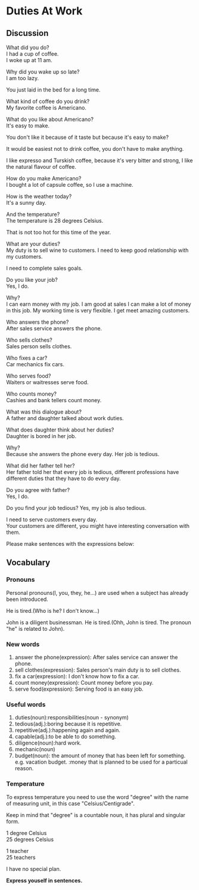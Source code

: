 # Duties At Work
## Discussion
What did you do?  
I had a cup of coffee.  
I woke up at 11 am.  

Why did you wake up so late?  
I am too lazy.  

You just laid in the bed for a long time.  

What kind of coffee do you drink?  
My favorite coffee is Americano.  

What do you like about Americano?  
It's easy to make.  

You don't like it because of it taste but because it's easy to make?  

It would be easiest not to drink coffee, you don't have to make anything.  

I like expresso and Turskish coffee, because it's very bitter and strong, I like the natural flavour of coffee.  

How do you make Americano?  
I bought a lot of capsule coffee, so I use a machine.  

How is the weather today?  
It's a sunny day.  

And the temperature?  
The temperature is 28 degrees Celsius.  

That is not too hot for this time of the year.  

What are your duties?  
My duty is to sell wine to customers. I need to keep good relationship with my customers.  

I need to complete sales goals.  

Do you like your job?  
Yes, I do.  

Why?  
I can earn money with my job. I am good at sales 
I can make a lot of money in this job. My working time is very flexible. I get meet amazing customers.  

Who answers the phone?   
After sales service answers the phone.  

Who sells clothes?  
Sales person sells clothes.  

Who fixes a car?  
Car mechanics fix cars.

Who serves food?  
Waiters or waitresses serve food.  

Who counts money?  
Cashies and bank tellers count money.  

What was this dialogue about?  
A father and daughter talked about work duties.  

What does daughter think about her duties?  
Daughter is bored in her job.   

Why?  
Because she answers the phone every day. Her job is tedious.  

What did her father tell her?  
Her father told her that every job is tedious, different professions have different duties that they have to do every day.  

Do you agree with father?  
Yes, I do.  

Do you find your job tedious? 
Yes, my job is also tedious.  

I need to serve customers every day.  
Your customers are different, you might have interesting conversation with them. 

Please make sentences with the expressions below:  

## Vocabulary
### Pronouns
Personal pronouns(I, you, they, he...) are used when a subject has already been introduced.  

He is tired.(Who is he? I don't know...)  

John is a diligent businessman. He is tired.(Ohh, John is tired. The pronoun "he" is related to John).  

### New words
1. answer the phone(expression): After sales service can answer the phone.
1. sell clothes(expression): Sales person's main duty is to sell clothes.
1. fix a car(expression): I don't know how to fix a car.
1. count money(expression): Count money before you pay.
1. serve food(expression): Serving food is an easy job.

### Useful words
1. duties(noun):responsibilities(noun - synonym)
1. tedious(adj.):boring because it is repetitive.
1. repetitive(adj.):happening again and again.
1. capable(adj.):to be able to do something.
1. diligence(noun):hard work.
1. mechanic(noun)
1. budget(noun): the amount of money that has been left for something. e.g. vacation budget. :money that is planned to be used for a particual reason.

### Temperature
To express temperature you need to use the word "degree" with the name of measuring unit, in this case "Celsius/Centigrade".  

Keep in mind that "degree" is a countable noun, it has plural and singular form.  

1 degree Celsius  
25 degrees Celsius  

1 teacher  
25 teachers  

I have no special plan.  

**Express youself in sentences.**
